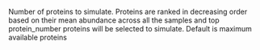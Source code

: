 Number of proteins to simulate. Proteins are ranked in decreasing order based on their mean abundance across all the samples and top protein_number proteins will be selected to simulate. Default is maximum available proteins